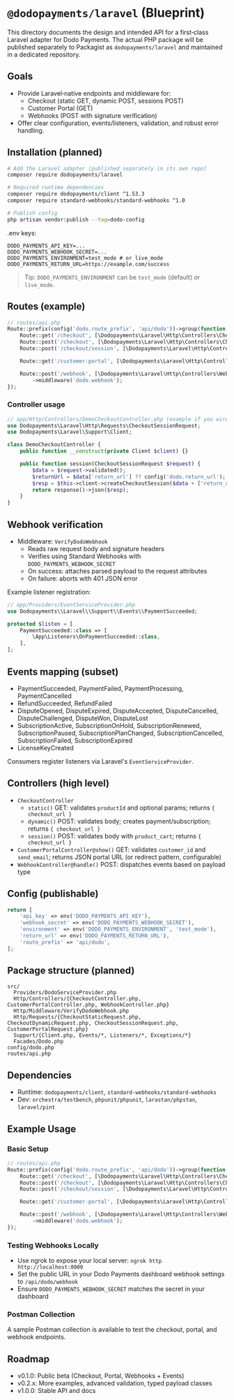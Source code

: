 # `@dodopayments/laravel` (Blueprint)

This directory documents the design and intended API for a first‑class Laravel adapter for Dodo Payments. The actual PHP package will be published separately to Packagist as `dodopayments/laravel` and maintained in a dedicated repository.

## Goals

- Provide Laravel‑native endpoints and middleware for:
  - Checkout (static GET, dynamic POST, sessions POST)
  - Customer Portal (GET)
  - Webhooks (POST with signature verification)
- Offer clear configuration, events/listeners, validation, and robust error handling.

## Installation (planned)

```bash
# Add the Laravel adapter (published separately in its own repo)
composer require dodopayments/laravel

# Required runtime dependencies
composer require dodopayments/client ^1.53.3
composer require standard-webhooks/standard-webhooks ^1.0

# Publish config
php artisan vendor:publish --tag=dodo-config
```

.env keys:

```
DODO_PAYMENTS_API_KEY=...
DODO_PAYMENTS_WEBHOOK_SECRET=...
DODO_PAYMENTS_ENVIRONMENT=test_mode # or live_mode
DODO_PAYMENTS_RETURN_URL=https://example.com/success
```

> Tip: `DODO_PAYMENTS_ENVIRONMENT` can be `test_mode` (default) or `live_mode`.

## Routes (example)

```php
// routes/api.php
Route::prefix(config('dodo.route_prefix', 'api/dodo'))->group(function () {
    Route::get('/checkout', [\Dodopayments\Laravel\Http\Controllers\CheckoutController::class, 'static']);
    Route::post('/checkout', [\Dodopayments\Laravel\Http\Controllers\CheckoutController::class, 'dynamic']);
    Route::post('/checkout/session', [\Dodopayments\Laravel\Http\Controllers\CheckoutController::class, 'session']);

    Route::get('/customer-portal', [\Dodopayments\Laravel\Http\Controllers\CustomerPortalController::class, 'show']);

    Route::post('/webhook', [\Dodopayments\Laravel\Http\Controllers\WebhookController::class, 'handle'])
        ->middleware('dodo.webhook');
});
```

### Controller usage

```php
// app/Http/Controllers/DemoCheckoutController.php (example if you wire your own)
use Dodopayments\Laravel\Http\Requests\CheckoutSessionRequest;
use Dodopayments\Laravel\Support\Client;

class DemoCheckoutController {
    public function __construct(private Client $client) {}

    public function session(CheckoutSessionRequest $request) {
        $data = $request->validated();
        $returnUrl = $data['return_url'] ?? config('dodo.return_url');
        $resp = $this->client->createCheckoutSession($data + ['return_url' => $returnUrl]);
        return response()->json($resp);
    }
}
```

## Webhook verification

- Middleware: `VerifyDodoWebhook`
  - Reads raw request body and signature headers
  - Verifies using Standard Webhooks with `DODO_PAYMENTS_WEBHOOK_SECRET`
  - On success: attaches parsed payload to the request attributes
  - On failure: aborts with 401 JSON error

Example listener registration:

```php
// app/Providers/EventServiceProvider.php
use Dodopayments\\Laravel\\Support\\Events\\PaymentSucceeded;

protected $listen = [
    PaymentSucceeded::class => [
        \App\Listeners\OnPaymentSucceeded::class,
    ],
];
```

## Events mapping (subset)

- PaymentSucceeded, PaymentFailed, PaymentProcessing, PaymentCancelled
- RefundSucceeded, RefundFailed
- DisputeOpened, DisputeExpired, DisputeAccepted, DisputeCancelled, DisputeChallenged, DisputeWon, DisputeLost
- SubscriptionActive, SubscriptionOnHold, SubscriptionRenewed, SubscriptionPaused, SubscriptionPlanChanged, SubscriptionCancelled, SubscriptionFailed, SubscriptionExpired
- LicenseKeyCreated

Consumers register listeners via Laravel's `EventServiceProvider`.

## Controllers (high level)

- `CheckoutController`
  - `static()` GET: validates `productId` and optional params; returns `{ checkout_url }`
  - `dynamic()` POST: validates body; creates payment/subscription; returns `{ checkout_url }`
  - `session()` POST: validates body with `product_cart`; returns `{ checkout_url }`
- `CustomerPortalController@show()` GET: validates `customer_id` and `send_email`; returns JSON portal URL (or redirect pattern, configurable)
- `WebhookController@handle()` POST: dispatches events based on payload type

## Config (publishable)

```php
return [
    'api_key' => env('DODO_PAYMENTS_API_KEY'),
    'webhook_secret' => env('DODO_PAYMENTS_WEBHOOK_SECRET'),
    'environment' => env('DODO_PAYMENTS_ENVIRONMENT', 'test_mode'),
    'return_url' => env('DODO_PAYMENTS_RETURN_URL'),
    'route_prefix' => 'api/dodo',
];
```

## Package structure (planned)

```
src/
  Providers/DodoServiceProvider.php
  Http/Controllers/{CheckoutController.php, CustomerPortalController.php, WebhookController.php}
  Http/Middleware/VerifyDodoWebhook.php
  Http/Requests/{CheckoutStaticRequest.php, CheckoutDynamicRequest.php, CheckoutSessionRequest.php, CustomerPortalRequest.php}
  Support/{Client.php, Events/*, Listeners/*, Exceptions/*}
  Facades/Dodo.php
config/dodo.php
routes/api.php
```

## Dependencies

- Runtime: `dodopayments/client`, `standard-webhooks/standard-webhooks`
- Dev: `orchestra/testbench`, `phpunit/phpunit`, `larastan/phpstan`, `laravel/pint`

## Example Usage

### Basic Setup

```php
// routes/api.php
Route::prefix(config('dodo.route_prefix', 'api/dodo'))->group(function () {
    Route::get('/checkout', [\Dodopayments\Laravel\Http\Controllers\CheckoutController::class, 'static']);
    Route::post('/checkout', [\Dodopayments\Laravel\Http\Controllers\CheckoutController::class, 'dynamic']);
    Route::post('/checkout/session', [\Dodopayments\Laravel\Http\Controllers\CheckoutController::class, 'session']);

    Route::get('/customer-portal', [\Dodopayments\Laravel\Http\Controllers\CustomerPortalController::class, 'show']);

    Route::post('/webhook', [\Dodopayments\Laravel\Http\Controllers\WebhookController::class, 'handle'])
        ->middleware('dodo.webhook');
});
```

### Testing Webhooks Locally

- Use ngrok to expose your local server: `ngrok http http://localhost:8000`
- Set the public URL in your Dodo Payments dashboard webhook settings to `/api/dodo/webhook`
- Ensure `DODO_PAYMENTS_WEBHOOK_SECRET` matches the secret in your dashboard

### Postman Collection

A sample Postman collection is available to test the checkout, portal, and webhook endpoints.

## Roadmap

- v0.1.0: Public beta (Checkout, Portal, Webhooks + Events)
- v0.2.x: More examples, advanced validation, typed payload classes
- v1.0.0: Stable API and docs
